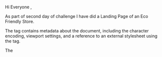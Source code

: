 Hi Everyone ,

As part of second day of challenge I have did a Landing Page of an Eco Friendly Store.

The <head> tag contains metadata about the document, including the character encoding, viewport settings, and a reference to an external stylesheet using the <link> tag.

The <title> tag specifies the title of the webpage, which appears in the browser's title bar and search engine results.

The <body> tag contains the visible content of the webpage, including the navigation bar, header, and main sections.

The navigation bar is defined using the <nav> tag, which contains an image and a menu button. The image is specified using the <img> tag and the src attribute, and the menu button is created using three <span> tags. The CSS styles for the navigation bar are defined in an external stylesheet.

The header section contains a large heading, a subheading, a paragraph, and two buttons. The main heading is defined using the <h1> tag, and the subheading and paragraph are defined using the <p> tag. The buttons are created using the <button> tag. The header also contains a background image specified using the <div> tag with the class attribute set to "header-img". The CSS styles for the header section are defined in an external stylesheet.

The main sections for displaying products are defined using the <section> tag with the class attribute set to "section-one" and "products", respectively. The sections contain images, text, and buttons for navigating through the products. The products are displayed using the div tag with the class attribute set to "items". Each product contains an image, a name, a price, and a link to view more details. The CSS styles for the product sections are defined in an external stylesheet.

This is a CSS code for a website that sells eco-friendly clothes. It defines styles for various elements of the website such as the body, navigation, header, products section, and individual product items.

In the beginning, it sets some global styles for all elements using the universal selector *. Then it defines some custom properties using the :root pseudo-class to make it easier to change the values of these properties throughout the code.

The navigation section is styled to have a logo, menu, and some menu items. The header section has a background image, headings, and buttons. The products section has a heading, product categories, and individual product items.

Each product item is defined using a container with a background color, an image, name, price, and description. Overall, the CSS code uses a lot of flexbox properties to create a responsive layout that works well on different devices.



Explore my Eco-Friendly Store here

https://profound-crostata-bfaae4.netlify.app/

